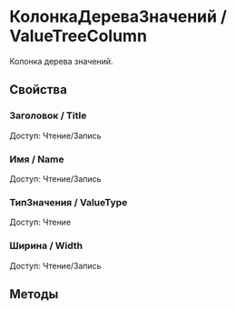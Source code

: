 
# КолонкаДереваЗначений / ValueTreeColumn
      

      
    
    
Колонка дерева значений.


  
  
## Свойства
    
### Заголовок / Title
Доступ: Чтение/Запись
### Имя / Name
Доступ: Чтение/Запись
### ТипЗначения / ValueType
Доступ: Чтение
### Ширина / Width
Доступ: Чтение/Запись
## Методы
    
    
